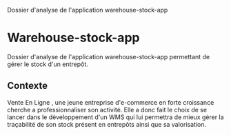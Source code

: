 Dossier d'analyse de l'application warehouse-stock-app

# Warehouse-stock-app

Dossier d'analyse de l'application warehouse-stock-app permettant de gérer le stock d'un entrepôt.

## Contexte

Vente En Ligne , une jeune entreprise d'e-commerce en forte croissance cherche a professionnaliser son activité.
Elle a donc fait le choix de se lancer dans le développement d'un WMS qui lui permettra de mieux gérer la traçabilité de son stock présent en entrepôts ainsi que sa valorisation.